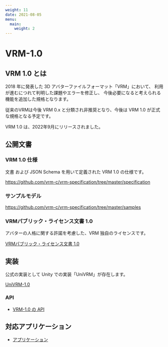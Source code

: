```yaml
---
weight: 11
date: 2021-08-05
menu:
  main:
    weight: 2
---
```


# VRM-1.0

## VRM 1.0 とは
2018 年に発表した 3D アバターファイルフォーマット「VRM」において、 
利用が進むにつれて判明した課題やエラーを修正し、 今後必要になると考えられる機能を追加した規格となります。

従来のVRMは今後 VRM 0.x と分類され非推奨となり、今後は VRM 1.0 が正式な規格となる予定です。

VRM 1.0 は、2022年9月にリリースされました。

## 公開文書
### VRM 1.0 仕様
文書 および JSON Schema を用いて定義された VRM 1.0 の仕様です。

https://github.com/vrm-c/vrm-specification/tree/master/specification

### サンプルモデル

https://github.com/vrm-c/vrm-specification/tree/master/samples

### VRMパブリック・ライセンス文書 1.0
アバターの人格に関する許諾を考慮した、VRM 独自のライセンスです。

[VRMパブリック・ライセンス文書 1.0](https://vrm.dev/licenses/1.0/index.html)

## 実装
公式の実装として Unity での実装「UniVRM」が存在します。

[UniVRM-1.0](/univrm1/)

### API

* [VRM-1.0 の API](/api/)

## 対応アプリケーション

* [アプリケーション](/showcase)

